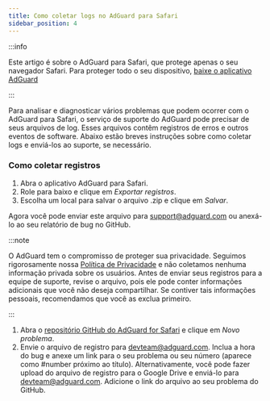 ```yaml
---
title: Como coletar logs no AdGuard para Safari
sidebar_position: 4
---
```


:::info

Este artigo é sobre o AdGuard para Safari, que protege apenas o seu navegador Safari. Para proteger todo o seu dispositivo, [baixe o aplicativo AdGuard](https://agrd.io/download-kb-adblock)

:::

Para analisar e diagnosticar vários problemas que podem ocorrer com o AdGuard para Safari, o serviço de suporte do AdGuard pode precisar de seus arquivos de log. Esses arquivos contêm registros de erros e outros eventos de software. Abaixo estão breves instruções sobre como coletar logs e enviá-los ao suporte, se necessário.

### Como coletar registros

1. Abra o aplicativo AdGuard para Safari.
2. Role para baixo e clique em _Exportar registros_.
3. Escolha um local para salvar o arquivo .zip e clique em _Salvar_.

Agora você pode enviar este arquivo para support@adguard.com ou anexá-lo ao seu relatório de bug no GitHub.

:::note

O AdGuard tem o compromisso de proteger sua privacidade. Seguimos rigorosamente nossa [Política de Privacidade](https://adguard.com/privacy/safari.html) e não coletamos nenhuma informação privada sobre os usuários. Antes de enviar seus registros para a equipe de suporte, revise o arquivo, pois ele pode conter informações adicionais que você não deseja compartilhar. Se contiver tais informações pessoais, recomendamos que você as exclua primeiro.

:::

1. Abra o [repositório GitHub do AdGuard for Safari](https://github.com/AdguardTeam/AdGuardForSafari/issues) e clique em _Novo problema_.
2. Envie o arquivo de registro para devteam@adguard.com. Inclua a hora do bug e anexe um link para o seu problema ou seu número (aparece como #number próximo ao título).
    Alternativamente, você pode fazer upload do arquivo de registro para o Google Drive e enviá-lo para devteam@adguard.com. Adicione o link do arquivo ao seu problema do GitHub.
